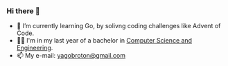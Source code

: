### Hi there 👋
- 🌱 I’m currently learning Go, by solivng coding challenges like Advent of Code.
- 👨‍🎓 I'm in my last year of a bachelor in [Computer Science and Engineering](https://www.uc3m.es/bachelor-degree/computer-science).
- 📫 My e-mail: yagobroton@gmail.com
